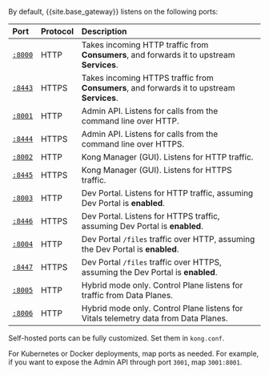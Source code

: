 <!-- used in Konnect and Gateway docs -->

By default, {{site.base_gateway}} listens on the following ports:

| Port                                                                               | Protocol | Description |
|:-----------------------------------------------------------------------------------|:---------|:--|
| [`:8000`](/gateway/latest/reference/configuration/#proxy_listen)      | HTTP     | Takes incoming HTTP traffic from **Consumers**, and forwards it to upstream **Services**. |
| [`:8443`](/gateway/latest/reference/configuration/#proxy_listen)      | HTTPS    | Takes incoming HTTPS traffic from **Consumers**, and forwards it to upstream **Services**. |
| [`:8001`](/gateway/latest/reference/configuration/#admin_api_uri)     | HTTP     | Admin API. Listens for calls from the command line over HTTP. |
| [`:8444`](/gateway/latest/reference/configuration/#admin_api_uri)     | HTTPS    | Admin API. Listens for calls from the command line over HTTPS. |
| [`:8002`](/gateway/latest/reference/configuration/#admin_gui_listen)  | HTTP     | Kong Manager (GUI). Listens for HTTP traffic. |
| [`:8445`](/gateway/latest/reference/configuration/#admin_gui_listen)  | HTTPS    | Kong Manager (GUI). Listens for HTTPS traffic. |
| [`:8003`](/gateway/latest/reference/configuration/#portal_gui_listen) | HTTP     | Dev Portal. Listens for HTTP traffic, assuming Dev Portal is **enabled**. |
| [`:8446`](/gateway/latest/reference/configuration/#portal_gui_listen) | HTTPS    | Dev Portal. Listens for HTTPS traffic, assuming Dev Portal is **enabled**. |
| [`:8004`](/gateway/latest/reference/configuration/#portal_api_listen) | HTTP     | Dev Portal `/files` traffic over HTTP, assuming the Dev Portal is **enabled**. |
| [`:8447`](/gateway/latest/reference/configuration/#portal_api_listen) | HTTPS    | Dev Portal `/files` traffic over HTTPS, assuming the Dev Portal is **enabled**. |
| [`:8005`](/gateway/latest/deployment/hybrid-mode-setup/)         | HTTP     | Hybrid mode only. Control Plane listens for traffic from Data Planes. |
| [`:8006`](/gateway/latest/deployment/hybrid-mode-setup/)         | HTTP     | Hybrid mode only. Control Plane listens for Vitals telemetry data from Data Planes. |


Self-hosted ports can be fully customized. Set them in `kong.conf`.

For Kubernetes or Docker deployments, map ports as needed. For example, if you
want to expose the Admin API through port `3001`, map `3001:8001`.
